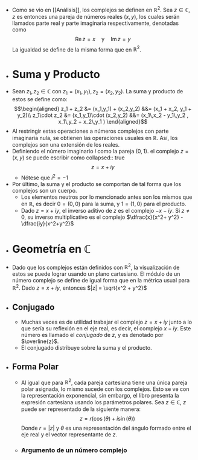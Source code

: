 - Como se vio en [[Análisis]], los complejos se definen en $\mathbb{R}^2$. Sea $z\in\mathbb{C}$, $z$ es entonces una pareja de números reales $(x,y)$, los cuales serán llamados parte real y parte imaginaria respectivamente, denotadas como
  $$\text{Re}\,z = x \quad \text{y} \quad \text{Im}\,z = y$$
  La igualdad se define de la misma forma que en $\mathbb{R}^2$.
- # Suma y Producto
- Sean $z_1,z_2\in\mathbb{C}$ con $z_1 = (x_1,y_1),\,z_2=(x_2,y_2)$. La suma y producto de estos se define como:
  $$\begin{aligned}
  z_1 + z_2 &= (x_1,y_1) + (x_2,y_2) &&= (x_1 + x_2, y_1 + y_2)\\
  z_1\cdot z_2 &= (x_1,y_1)\cdot (x_2,y_2) &&= (x_1\,x_2 - y_1\,y_2 , x_1\,y_2 + x_2\,y_1 )
  \end{aligned}$$
- Al restringir estas operaciones a números complejos con parte imaginaria nula, se obtienen las operaciones usuales en $\mathbb{R}$. Así, los complejos son una extensión de los reales.
- Definiendo el número imaginario $i$ como la pareja $(0,1)$. el complejo $z=(x,y)$ se puede escribir como
  collapsed:: true
  $$z = x + iy$$
	- Nótese que $i^2 = -1$
- Por último, la suma y el producto se comportan de tal forma que los complejos son un cuerpo.
	- Los elementos neutros por lo mencionado antes son los mismos que en $\mathbb{R}$, es decir
	  $0 = (0,0)$ para la suma, y $1 = (1,0)$ para el producto.
	- Dado $z=x+iy$, el inverso aditivo de $z$ es el complejo $-x - iy$. Si $z\not=0$, su inverso multiplicativo es el complejo $\dfrac{x}{x^2+ y^2} - \dfrac{iy}{x^2+y^2}$
- # Geometría en $\mathbb{C}$
- Dado que los complejos están definidos con $\mathbb{R}^2$, la visualización de estos se puede lograr usando un plano cartesiano.  El módulo de un número complejo se define de igual forma que en la métrica usual para $\mathbb{R}^2$. Dado $z = x + iy$, entonces $|z| = \sqrt{x^2 + y^2}$
- ## Conjugado
	- Muchas veces es de utilidad trabajar el complejo $z=x+iy$ junto a lo que sería su reflexión en el eje real, es decir, el complejo $x-iy$. Este número es llamado el *conjugado* de $z$, y es denotado por $\overline{z}$.
	- El conjugado distribuye sobre la suma y el producto.
- ## Forma Polar
	- Al igual que para $\mathbb{R}^2$, cada pareja cartesiana tiene una única pareja polar asignada, lo mismo sucede con los complejos. Esto se ve con la representación exponencial, sin embargo, el libro presenta la expresión cartesiana usando los parámetros polares. Sea $z\in\mathbb{C}$, $z$ puede ser representado de la siguiente manera:
	  $$z = r(\cos(\theta) + i\sin(\theta))$$
	  Donde $r=|z|$ y $\theta$ es una representación del ángulo formado entre el eje real y el vector representante de $z$.
	- ### Argumento de un número complejo